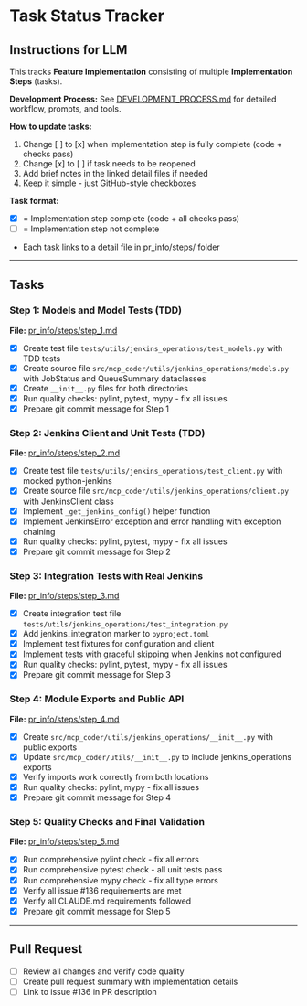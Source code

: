 # Task Status Tracker

## Instructions for LLM

This tracks **Feature Implementation** consisting of multiple **Implementation Steps** (tasks).

**Development Process:** See [DEVELOPMENT_PROCESS.md](./DEVELOPMENT_PROCESS.md) for detailed workflow, prompts, and tools.

**How to update tasks:**
1. Change [ ] to [x] when implementation step is fully complete (code + checks pass)
2. Change [x] to [ ] if task needs to be reopened
3. Add brief notes in the linked detail files if needed
4. Keep it simple - just GitHub-style checkboxes

**Task format:**
- [x] = Implementation step complete (code + all checks pass)
- [ ] = Implementation step not complete
- Each task links to a detail file in pr_info/steps/ folder

---

## Tasks

### Step 1: Models and Model Tests (TDD)
**File:** [pr_info/steps/step_1.md](./steps/step_1.md)

- [x] Create test file `tests/utils/jenkins_operations/test_models.py` with TDD tests
- [x] Create source file `src/mcp_coder/utils/jenkins_operations/models.py` with JobStatus and QueueSummary dataclasses
- [x] Create `__init__.py` files for both directories
- [x] Run quality checks: pylint, pytest, mypy - fix all issues
- [x] Prepare git commit message for Step 1

### Step 2: Jenkins Client and Unit Tests (TDD)
**File:** [pr_info/steps/step_2.md](./steps/step_2.md)

- [x] Create test file `tests/utils/jenkins_operations/test_client.py` with mocked python-jenkins
- [x] Create source file `src/mcp_coder/utils/jenkins_operations/client.py` with JenkinsClient class
- [x] Implement `_get_jenkins_config()` helper function
- [x] Implement JenkinsError exception and error handling with exception chaining
- [x] Run quality checks: pylint, pytest, mypy - fix all issues
- [x] Prepare git commit message for Step 2

### Step 3: Integration Tests with Real Jenkins
**File:** [pr_info/steps/step_3.md](./steps/step_3.md)

- [x] Create integration test file `tests/utils/jenkins_operations/test_integration.py`
- [x] Add jenkins_integration marker to `pyproject.toml`
- [x] Implement test fixtures for configuration and client
- [x] Implement tests with graceful skipping when Jenkins not configured
- [x] Run quality checks: pylint, pytest, mypy - fix all issues
- [x] Prepare git commit message for Step 3

### Step 4: Module Exports and Public API
**File:** [pr_info/steps/step_4.md](./steps/step_4.md)

- [x] Create `src/mcp_coder/utils/jenkins_operations/__init__.py` with public exports
- [x] Update `src/mcp_coder/utils/__init__.py` to include jenkins_operations exports
- [x] Verify imports work correctly from both locations
- [x] Run quality checks: pylint, mypy - fix all issues
- [x] Prepare git commit message for Step 4

### Step 5: Quality Checks and Final Validation
**File:** [pr_info/steps/step_5.md](./steps/step_5.md)

- [x] Run comprehensive pylint check - fix all errors
- [x] Run comprehensive pytest check - all unit tests pass
- [x] Run comprehensive mypy check - fix all type errors
- [x] Verify all issue #136 requirements are met
- [x] Verify all CLAUDE.md requirements followed
- [x] Prepare git commit message for Step 5

---

## Pull Request

- [ ] Review all changes and verify code quality
- [ ] Create pull request summary with implementation details
- [ ] Link to issue #136 in PR description